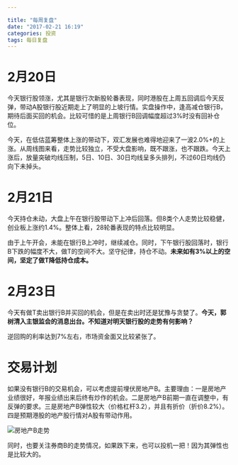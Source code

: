```yaml
---

title: "每周复盘"
date: "2017-02-21 16:19"
categories: 投资
tags: 每日复盘
---
```


# 2月20日

今天银行股领涨，尤其是银行次新股轮番表现，同时港股在上周五回调后今天反弹，带动A股银行股近期走上了明显的上坡行情。实盘操作中，逢高减仓银行B，期待后面买回的机会。比较可惜的是上周银行B回调幅度超过3%时没有回补仓位。

今天，在低估蓝筹整体上涨的带动下，双汇发展也难得地迎来了一波2.0%+的上涨。从周线图来看，走势比较独立，不受大盘影响，既不跟涨，也不跟跌。今天上涨后，放量突破均线压制，5日、10日、30日均线呈多头排列，不过60日均线仍向下未掉头。

# 2月21日

今天持仓未动，大盘上午在银行股带动下上冲后回落。但8类个人走势比较稳健，创业板上涨约1.4%。整体上看，28轮番表现的特点比较明显。

由于上午开会，未能在银行B上冲时，继续减仓。同时，下午银行股回落时，银行B下跌的幅度不大，做T的空间不大。坚守纪律，持仓不动。**未来如有3%以上的空间，坚定了做T降低持仓成本。**

# 2月23日

今天有做T卖出银行B并买回的机会，但是在卖出时还是犹豫与贪婪了。**今天，郭树清入主银监会的消息出台。不知道对明天银行股的走势有何影响？**

逆回购的利率达到7%左右，市场资金面又比较紧张了。

# 交易计划

如果没有银行B的交易机会，可以考虑提前埋伏房地产B。主要理由：一是房地产业绩很好，年报业绩出来后终有炒作的机会。二是房地产B前期一直在调整中，有反弹的要求。三是房地产B弹性较大（价格杠杆3.2），并且有折价（折价8.2%）。四是预期港股的地产股行情对A股有带动作用。

![房地产B走势](http://7xonmk.com1.z0.glb.clouddn.com/2017-02-22_21-40-37.png)

同时，也要关注券商B的走势情况，如果跌下来，也可以投机一把！因为其弹性也是比较大的。
